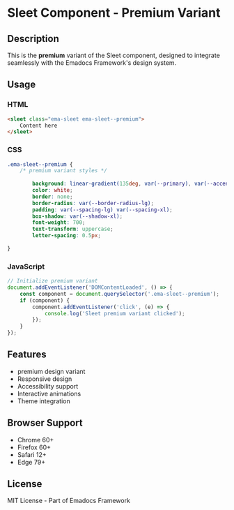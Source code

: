 # Sleet Component - Premium Variant

## Description
This is the **premium** variant of the Sleet component, designed to integrate seamlessly with the Emadocs Framework's design system.

## Usage

### HTML
```html
<sleet class="ema-sleet ema-sleet--premium">
    Content here
</sleet>
```

### CSS
```css
.ema-sleet--premium {
    /* premium variant styles */
    
        background: linear-gradient(135deg, var(--primary), var(--accent));
        color: white;
        border: none;
        border-radius: var(--border-radius-lg);
        padding: var(--spacing-lg) var(--spacing-xl);
        box-shadow: var(--shadow-xl);
        font-weight: 700;
        text-transform: uppercase;
        letter-spacing: 0.5px;
    
}
```

### JavaScript
```javascript
// Initialize premium variant
document.addEventListener('DOMContentLoaded', () => {
    const component = document.querySelector('.ema-sleet--premium');
    if (component) {
        component.addEventListener('click', (e) => {
            console.log('Sleet premium variant clicked');
        });
    }
});
```

## Features
- premium design variant
- Responsive design
- Accessibility support
- Interactive animations
- Theme integration

## Browser Support
- Chrome 60+
- Firefox 60+
- Safari 12+
- Edge 79+

## License
MIT License - Part of Emadocs Framework
